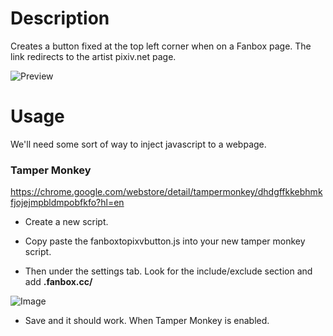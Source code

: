 # Description
Creates a button fixed at the top left corner when on a Fanbox page. The link redirects to the artist pixiv.net page.

![Preview](https://i.imgur.com/ocd3cVx.png)

# Usage

We'll need some sort of way to inject javascript to a webpage.

### Tamper Monkey
https://chrome.google.com/webstore/detail/tampermonkey/dhdgffkkebhmkfjojejmpbldmpobfkfo?hl=en

* Create a new script.

* Copy paste the fanboxtopixvbutton.js into your new tamper monkey script.

* Then under the settings tab. Look for the include/exclude section and add **.fanbox.cc/**

![Image](https://i.imgur.com/Uh8Fu0W.png)

* Save and it should work. When Tamper Monkey is enabled.
